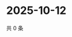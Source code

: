 # 2025-10-12

共 0 条

<!-- BEGIN ZHIHUVIDEO -->
<!-- 最后更新时间 Sun Oct 12 2025 23:09:56 GMT+0800 (China Standard Time) -->

<!-- END ZHIHUVIDEO -->
